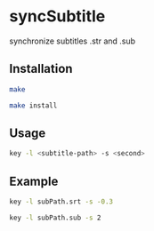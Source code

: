 syncSubtitle
============

synchronize subtitles .str and .sub

Installation
-------------
```bash
make

make install
```

Usage
-----
```bash
key -l <subtitle-path> -s <second>
```

Example
-------
```bash
key -l subPath.srt -s -0.3

key -l subPath.sub -s 2
```
